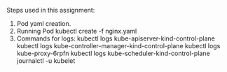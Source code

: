 Steps used in this assignment:
1) Pod yaml creation.
2) Running Pod
   kubectl create -f nginx.yaml
3) Commands for logs:
   kubectl logs kube-apiserver-kind-control-plane
   kubectl logs kube-controller-manager-kind-control-plane
   kubectl logs kube-proxy-6rpfn
   kubectl logs kube-scheduler-kind-control-plane
   journalctl -u kubelet